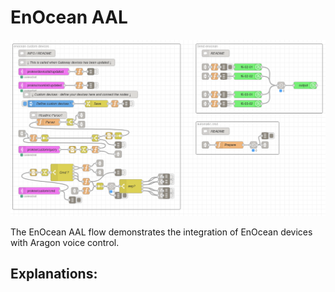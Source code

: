 # EnOcean AAL
![EnOcean AAL](enocean-aal.png)

The EnOcean AAL flow demonstrates the integration of EnOcean devices with Aragon voice control.

## Explanations:
